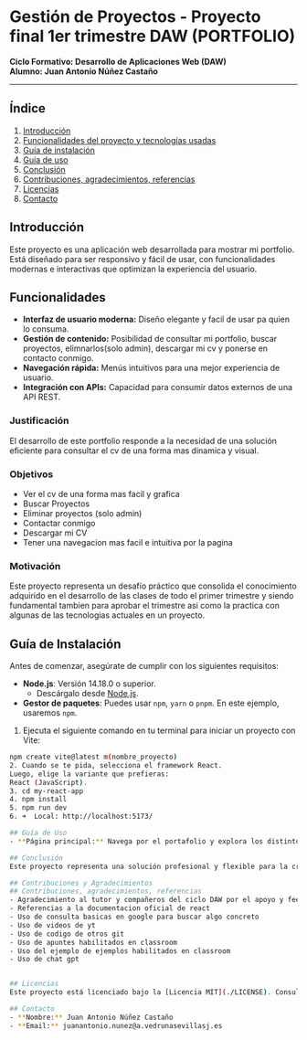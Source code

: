 # Gestión de Proyectos - Proyecto final 1er trimestre DAW (PORTFOLIO)
**Ciclo Formativo: Desarrollo de Aplicaciones Web (DAW)**  
**Alumno: Juan Antonio Núñez Castaño**

---

## Índice
1. [Introducción](#introducción)
2. [Funcionalidades del proyecto y tecnologías usadas](#funcionalidades-del-proyecto-y-tecnologías-usadas)
3. [Guía de instalación](#guía-de-instalación)
4. [Guía de uso](#guía-de-uso)
5. [Conclusión](#conclusión)
6. [Contribuciones, agradecimientos, referencias](#contribuciones-agradecimientos-referencias)
7. [Licencias](#licencias)
8. [Contacto](#contacto)

## Introducción
Este proyecto es una aplicación web desarrollada para mostrar mi portfolio. Está diseñado para ser responsivo y fácil de usar, con funcionalidades modernas e interactivas que optimizan la experiencia del usuario.

## Funcionalidades
- **Interfaz de usuario moderna:** Diseño elegante y facil de usar pa quien lo consuma.
- **Gestión de contenido:** Posibilidad de consultar mi portfolio, buscar proyectos, elimnarlos(solo admin), descargar mi cv y ponerse en contacto conmigo.
- **Navegación rápida:** Menús intuitivos para una mejor experiencia de usuario.
- **Integración con APIs:** Capacidad para consumir datos externos de una API REST.
### Justificación
El desarrollo de este portfolio responde a la necesidad de una solución eficiente para consultar el cv de una forma mas dinamica y visual.

### Objetivos
- Ver el cv de una forma mas facil y  grafica
- Buscar Proyectos
- Eliminar proyectos (solo admin)
- Contactar conmigo
- Descargar mi CV
- Tener una navegacion mas facil e intuitiva por la pagina

### Motivación
Este proyecto representa un desafío práctico que consolida el conocimiento adquirido en el desarrollo de las clases de todo el primer trimestre y siendo fundamental tambien para aprobar el trimestre asi como la practica con algunas de las tecnologias actuales en un proyecto.

## Guía de Instalación
Antes de comenzar, asegúrate de cumplir con los siguientes requisitos:

- **Node.js**: Versión 14.18.0 o superior.
  - Descárgalo desde [Node.js](https://nodejs.org/).
- **Gestor de paquetes**: Puedes usar `npm`, `yarn` o `pnpm`. En este ejemplo, usaremos `npm`.

1. Ejecuta el siguiente comando en tu terminal para iniciar un proyecto con Vite:
```bash
npm create vite@latest m(nombre_proyecto)
2. Cuando se te pida, selecciona el framework React.
Luego, elige la variante que prefieras:
React (JavaScript).
3. cd my-react-app
4. npm install
5. npm run dev
6. ➜  Local: http://localhost:5173/

## Guía de Uso
- **Página principal:** Navega por el portafolio y explora los distintos proyectos del cliente asi como sus datos.

## Conclusión
Este proyecto representa una solución profesional y flexible para la creación de portfolios personalizados. Con una arquitectura bien estructurada y un diseño limpio, permite a los usuarios destacar su trabajo de manera efectiva.

## Contribuciones y Agradecimientos
## Contribuciones, agradecimientos, referencias
- Agradecimiento al tutor y compañeros del ciclo DAW por el apoyo y feedback durante el desarroll, en especial 
- Referencias a la documentacion oficial de react
- Uso de consulta basicas en google para buscar algo concreto
- Uso de videos de yt
- Uso de codigo de otros git
- Uso de apuntes habilitados en classroom
- Uso del ejemplo de ejemplos habilitados en classroom
- Uso de chat gpt


## Licencias
Este proyecto está licenciado bajo la [Licencia MIT](./LICENSE). Consulta el archivo para más detalles.

## Contacto
- **Nombre:** Juan Antonio Núñez Castaño
- **Email:** juanantonio.nunez@a.vedrunasevillasj.es
